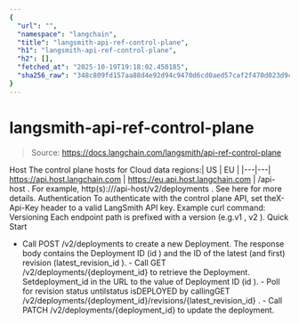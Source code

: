 ```yaml
---
{
  "url": "",
  "namespace": "langchain",
  "title": "langsmith-api-ref-control-plane",
  "h1": "langsmith-api-ref-control-plane",
  "h2": [],
  "fetched_at": "2025-10-19T19:18:02.450185",
  "sha256_raw": "348c809fd157aa88d4e92d94c9470d6cd0aed57caf2f470d023d9ceb5a49e5b7"
}
---
```


# langsmith-api-ref-control-plane

> Source: https://docs.langchain.com/langsmith/api-ref-control-plane

Host
The control plane hosts for Cloud data regions:| US | EU |
|---|---|
https://api.host.langchain.com | https://eu.api.host.langchain.com |
/api-host
. For example, http(s)://<host>/api-host/v2/deployments
. See here for more details.
Authentication
To authenticate with the control plane API, set theX-Api-Key
header to a valid LangSmith API key.
Example curl
command:
Versioning
Each endpoint path is prefixed with a version (e.g.v1
, v2
).
Quick Start
- Call
POST /v2/deployments
to create a new Deployment. The response body contains the Deployment ID (id
) and the ID of the latest (and first) revision (latest_revision_id
). - Call
GET /v2/deployments/{deployment_id}
to retrieve the Deployment. Setdeployment_id
in the URL to the value of Deployment ID (id
). - Poll for revision
status
untilstatus
isDEPLOYED
by callingGET /v2/deployments/{deployment_id}/revisions/{latest_revision_id}
. - Call
PATCH /v2/deployments/{deployment_id}
to update the deployment.